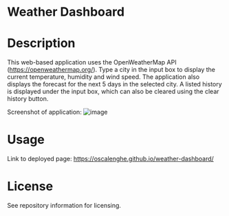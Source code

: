 # Weather Dashboard

# Description
This web-based application uses the OpenWeatherMap API (https://openweathermap.org/). Type a city in the input box to display the current temperature, humidity and wind speed. The application also displays the forecast for the next 5 days in the selected city. A listed history is displayed under the input box, which can also be cleared using the clear history button.

Screenshot of application:
![image](https://user-images.githubusercontent.com/42279508/213035698-4f226fe0-3eae-4f09-a63a-5ba3881b2a03.png)

# Usage
Link to deployed page: https://oscalenghe.github.io/weather-dashboard/

# License
See repository information for licensing.
